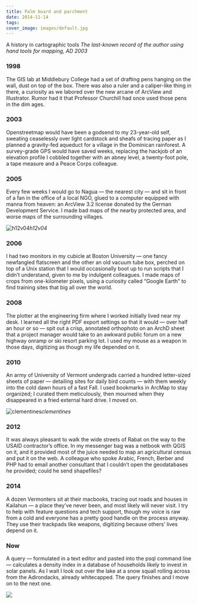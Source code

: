 ```yaml
---
title: Palm board and parchment
date: 2014-11-14
tags:
cover_image: images/default.jpg
---
```


A history in cartographic tools
*The last-known record of the author using hand tools for mapping, AD 2003*

### 1998</center>

The GIS lab at Middlebury College had a set of drafting pens hanging on the wall, dust on top of the box. There was also a ruler and a caliper-like thing in there, a curiosity as we labored over the new arcane of ArcView and Illustrator. Rumor had it that Professor Churchill had once used those pens in the dim ages.

### 2003</center>

Openstreetmap would have been a godsend to my 23-year-old self, sweating ceaselessly over light cardstock and sheafs of tracing paper as I planned a gravity-fed aqueduct for a village in the Dominican rainforest. A survey-grade GPS would have saved weeks, replacing the hackjob of an elevation profile I cobbled together with an abney level, a twenty-foot pole, a tape measure and a Peace Corps colleague.

### 2005</center>

Every few weeks I would go to Nagua — the nearest city — and sit in front of a fan in the office of a local NGO, glued to a computer equipped with manna from heaven: an ArcView 3.2 license donated by the German Development Service. I made bad maps of the nearby protected area, and worse maps of the surrounding villages.

![h12v04](https://cdn-images-1.medium.com/max/2000/1*M9Tl9vKdf62ga6HNgxu4nQ.png)*h12v04*

### 2006</center>

I had two monitors in my cubicle at Boston University — one fancy newfangled flatscreen and the other an old vacuum tube box, perched on top of a Unix station that I would occasionally boot up to run scripts that I didn’t understand, given to me by indulgent colleagues. I made maps of crops from one-kilometer pixels, using a curiosity called “Google Earth” to find training sites that big all over the world.

### 2008</center>

The plotter at the engineering firm where I worked initially lived near my desk. I learned all the right PDF export settings so that it would — over half an hour or so — spit out a crisp, annotated orthophoto on an ArchD sheet that a project manager would take to an awkward public forum on a new highway onramp or ski resort parking lot. I used my mouse as a weapon in those days, digitizing as though my life depended on it.

### 2010</center>

An army of University of Vermont undergrads carried a hundred letter-sized sheets of paper — detailing sites for daily bird counts — with them weekly into the cold dawn hours of a fast Fall. I used bookmarks in ArcMap to stay organized; I curated them meticulously, then mourned when they disappeared in a fried external hard drive. I moved on.

![clementines](https://cdn-images-1.medium.com/max/2000/1*8M6cU30Z4LaSFPkLf5RIDw.png)*clementines*

### 2012</center>

It was always pleasant to walk the wide streets of Rabat on the way to the USAID contractor’s office. In my messenger bag was a netbook with QGIS on it, and it provided most of the juice needed to map an agricultural census and put it on the web. A colleague who spoke Arabic, French, Berber and PHP had to email another consultant that I couldn’t open the geodatabases he provided; could he send shapefiles?

### 2014</center>

A dozen Vermonters sit at their macbooks, tracing out roads and houses in Kailahun — a place they’ve never been, and most likely will never visit. I try to help with feature questions and tech support, though my voice is raw from a cold and everyone has a pretty good handle on the process anyway. They use their trackpads like weapons, digitizing because others’ lives depend on it.

### Now</center>

A query — formulated in a text editor and pasted into the psql command line — calculates a density index in a database of households likely to invest in solar panels. As I wait I look out over the lake at a snow squall rolling across from the Adirondacks, already whitecapped. The query finishes and I move on to the next one.

![](https://cdn-images-1.medium.com/max/2000/1*EATpx87CadNR2UoaJLthPg.png)
